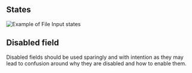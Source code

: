 ## States

![Example of File Input states](/assets/components/form/file-input/file-input-states.png)

## Disabled field

Disabled fields should be used sparingly and with intention as they may lead to confusion around why they are disabled and how to enable them. 
